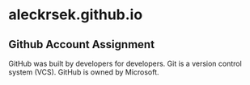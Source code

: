 # aleckrsek.github.io
## Github Account Assignment

GitHub was built by developers for developers.
Git is a version control system (VCS).
GitHub is owned by Microsoft.